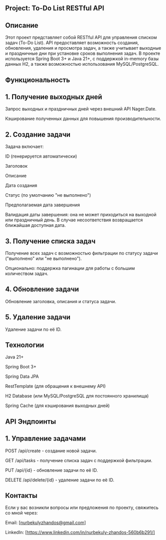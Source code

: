 ## Project: To-Do List RESTful API
## Описание
Этот проект представляет собой RESTful API для управления списком задач (To-Do List). API предоставляет возможность создания, обновления, удаления и просмотра задач, а также учитывает выходные и праздничные дни при установке сроков выполнения задач. В проекте используется Spring Boot 3+ и Java 21+, с поддержкой in-memory базы данных H2, а также возможностью использования MySQL/PostgreSQL.

## Функциональность
## 1. Получение выходных дней
Запрос выходных и праздничных дней через внешний API Nager.Date.

Кэширование полученных данных для повышения производительности.
## 2. Создание задачи
Задача включает:

ID (генерируется автоматически)

Заголовок

Описание

Дата создания

Статус (по умолчанию "не выполнено")

Предполагаемая дата завершения

Валидация даты завершения: она не может приходиться на выходной или праздничный день. В случае несоответствия возвращается ближайшая доступная дата.
## 3. Получение списка задач
Получение всех задач с возможностью фильтрации по статусу задачи ("выполнено" или "не выполнено").

Опционально: поддержка пагинации для работы с большим количеством задач.
## 4. Обновление задачи
Обновление заголовка, описания и статуса задачи.
## 5. Удаление задачи
Удаление задачи по её ID.
## Технологии
Java 21+

Spring Boot 3+

Spring Data JPA

RestTemplate (для обращения к внешнему API)

H2 Database (или MySQL/PostgreSQL для постоянного хранилища)

Spring Cache (для кэширования выходных дней)
## API Эндпоинты
## 1. Управление задачами
POST /api/create - создание новой задачи.

GET /api/tasks - получение списка задач с поддержкой фильтрации.

PUT /api/{id} - обновление задачи по её ID.

DELETE /api/delete/{id} - удаление задачи по её ID.
## Контакты
Если у вас возникли вопросы или предложения по проекту, свяжитесь со мной через:

Email: [nurbekulyzhandos@gmail.com] 

LinkedIn: [https://www.linkedin.com/in/nurbekuly-zhandos-560b6b291/]

